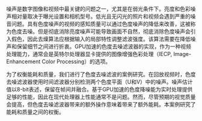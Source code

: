 噪声是数字图像和视频中最关键的问题之一，尤其是在弱光条件下。亮度和色彩噪声相对量取决于曝光设置和相机型号。低光且无闪光的照片和视频会遇到严重的噪音问题。具有色度噪声的视频的感知质量可以通过色度噪声的降低来改善，这被称为色度去噪。但是彻底消除亮度噪声可能导致画面不自然，彻底消除色度噪声会引入假色，因此去燥算法应根据输入的局部特性调整滤波强度。该算法需要在降低噪声和保留细节之间进行折衷。GPU加速的色度去噪滤波器的实现，作为一种视频处理能力，通常会是英特尔处理器显卡提供的图像增强色彩处理（IECP, Image-Enhancement Color Processing）的选项。

为了权衡能耗和质量，我们进行了色度去噪滤波的案例研究。在回放视频时，色度去噪滤波器使用时间滤波器分别检测两个色度平面（U和V）中的噪声。噪声估计值以8-bit表述，保留在帧间并融合。基于GPU加速的色度降噪能为实时处理提供足够的性能，因此在现代处理器上性能通常不是问题。然而，尽管预期的视觉质量会提高，但色度去噪滤波器带来的额外操作意味着带来了额外能耗。本案例研究了能耗和质量之间的权衡。

